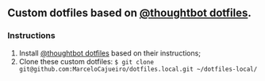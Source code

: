 ## Custom dotfiles based on [@thoughtbot dotfiles](https://github.com/thoughtbot/dotfiles).

### Instructions

1. Install [@thoughtbot dotfiles](https://github.com/thoughtbot/dotfiles) based on their instructions;
2. Clone these custom dotfiles: `$ git clone git@github.com:MarceloCajueiro/dotfiles.local.git ~/dotfiles-local/`
